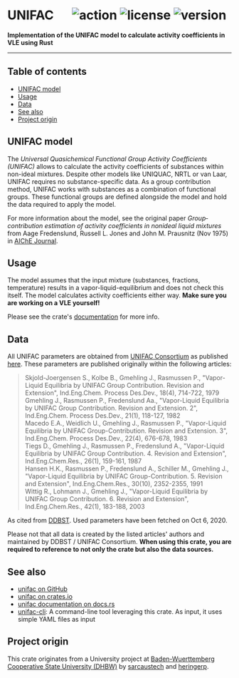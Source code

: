 # UNIFAC &emsp; ![action] ![license] ![version]

[version]: https://img.shields.io/crates/v/unifac.svg
[license]: https://img.shields.io/crates/l/unifac.svg
[action]: https://img.shields.io/github/workflow/status/sarcaustech/unifac/ci/main

**Implementation of the UNIFAC model to calculate activity coefficients in VLE using Rust**

---

## Table of contents
- [UNIFAC model](#unifac-model)
- [Usage](#usage)
- [Data](#data)
- [See also](#see-also)
- [Project origin](#project-origin)

## UNIFAC model
The *Universal Quasichemical Functional Group Activity Coefficients (UNIFAC)* allows to calculate the activity coefficients of substances within non-ideal mixtures. Despite other models like UNIQUAC, NRTL or van Laar, UNIFAC requires no substance-specific data. As a group contribution method, UNIFAC works with substances as a combination of functional groups. These functional groups are defined alongside the model and hold the data required to apply the model. 

For more information about the model, see the original paper *Group‐contribution estimation of activity coefficients in nonideal liquid mixtures* from Aage Fredenslund, Russell L. Jones and John M. Prausnitz (Nov 1975) in [AIChE Journal](https://aiche.onlinelibrary.wiley.com/doi/abs/10.1002/aic.690210607).

## Usage
The model assumes that the input mixture (substances, fractions, temperature) results in a vapor-liquid-equilibrium and does not check this itself. The model calculates activity coefficients either way. **Make sure you are working on a VLE yourself!**

Please see the crate's [documentation](https://crates.io/crates/unifac) for more info.

## Data
All UNIFAC parameters are obtained from [UNIFAC Consortium](http://unifac.ddbst.com/) as published [here](http://www.ddbst.com/published-parameters-unifac.html). These parameters are published originally within the following articles:

>Skjold-Joergensen S., Kolbe B., Gmehling J., Rasmussen P., "Vapor-Liquid Equilibria by UNIFAC Group Contribution. Revision and Extension", Ind.Eng.Chem. Process Des.Dev., 18(4), 714-722, 1979 \
Gmehling J., Rasmussen P., Fredenslund Aa., "Vapor-Liquid Equilibria by UNIFAC Group Contribution. Revision and Extension. 2", Ind.Eng.Chem. Process Des.Dev., 21(1), 118-127, 1982 \
Macedo E.A., Weidlich U., Gmehling J., Rasmussen P., "Vapor-Liquid Equilibria by UNIFAC Group-Contribution. Revision and Extension. 3", Ind.Eng.Chem. Process Des.Dev., 22(4), 676-678, 1983 \
Tiegs D., Gmehling J., Rasmussen P., Fredenslund A., "Vapor-Liquid Equilibria by UNIFAC Group Contribution. 4. Revision and Extension", Ind.Eng.Chem.Res., 26(1), 159-161, 1987 \
Hansen H.K., Rasmussen P., Fredenslund A., Schiller M., Gmehling J., "Vapor-Liquid Equilibria by UNIFAC Group-Contribution. 5. Revision and Extension", Ind.Eng.Chem.Res., 30(10), 2352-2355, 1991 \
Wittig R., Lohmann J., Gmehling J., "Vapor-Liquid Equilibria by UNIFAC Group Contribution. 6. Revision and Extension", Ind.Eng.Chem.Res., 42(1), 183-188, 2003

As cited from [DDBST](http://www.ddbst.com/published-parameters-unifac.html). Used parameters have been fetched on Oct 6, 2020.

Please not that all data is created by the listed articles' authors and maintained by DDBST / UNIFAC Consortium. **When using this crate, you are required to reference to not only the crate but also the data sources.**

## See also
- [unifac on GitHub](https://github.com/sarcaustech/unifac)
- [unifac on crates.io](https://crates.io/crates/unifac)
- [unifac documentation on docs.rs](https://docs.rs/unifac)
- [unifac-cli](https://github.com/sarcaustech/unifac-cli): A command-line tool leveraging this crate. As input, it uses simple YAML files as input

## Project origin
This crate originates from a University project at [Baden-Wuerttemberg Cooperative State University (DHBW)](https://www.dhbw.de/english/home) by [sarcaustech](https://github.com/sarcaustech) and [heringerp](https://github.com/heringerp).

